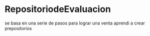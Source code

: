# RepositoriodeEvaluacion
se basa en una serie de pasos para lograr una venta aprendi a crear prepositorios

